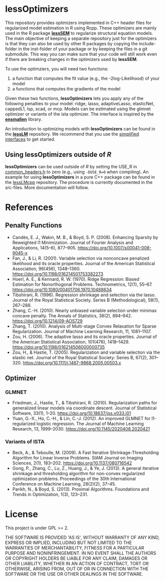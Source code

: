 # lessOptimizers

This repository provides optimizers implemented in C++ header files for regularized model estimation in R using Rcpp. These optimizers are mainly used in the R package [**lessSEM**](https://github.com/jhorzek/lessSEM) to regularize structural equation models. The main objective of keeping a separate repository just for the optimizers is that they can also be used by other R packages by copying the include-folder in the inst-folder of your package or by keeping the files in a git submodule. This way you can make sure that your code will still work even if there are breaking changes in the optimizers used by **lessSEM**.

To use the optimziers, you will need two functions:

1. a function that computes the fit value (e.g., the -2log-Likelihood) of your model
2. a functions that computes the gradients of the model

Given these two functions, **lessOptimizers** lets you apply any of the following penalties to your model: ridge, lasso, adaptiveLasso, elasticNet, cappedL1, lsp, scad, or mcp. Models can be estimated using the glmnet optimizer or variants of the ista optimizer. The interface is inspired by the [**ensmallen**](https://ensmallen.org/) library. 

An introduction to optimizing models with **lessOptimizers** can be found in the [**lessLM**](https://github.com/jhorzek/lessLM) repository. We recommend that you use the [simplified interfaces](https://github.com/jhorzek/lessOptimizers/blob/main/include/simplified_interfaces.h) to get started. 

## Using lessOptimizers outside of *R*

**lessOptimizers** can be used outside of *R* by setting the USE_R in [common_headers.h](https://github.com/jhorzek/lessOptimizers/blob/main/include/common_headers.h) to zero (e.g., using `-DUSE_R=0` when compiling). An example for using **lessOptimizers** in a pure C++ package can be found in the [lessLMcpp](https://github.com/jhorzek/lessLMcpp) repository. The procedure is currently documented in the src-files. More documentation will follow.

# References

## Penalty Functions

* Candès, E. J., Wakin, M. B., & Boyd, S. P. (2008). Enhancing Sparsity by 
Reweighted l1 Minimization. Journal of Fourier Analysis and Applications, 14(5–6), 
877–905. https://doi.org/10.1007/s00041-008-9045-x
* Fan, J., & Li, R. (2001). Variable selection via nonconcave penalized 
likelihood and its oracle properties. Journal of the American Statistical 
Association, 96(456), 1348–1360. https://doi.org/10.1198/016214501753382273
* Hoerl, A. E., & Kennard, R. W. (1970). Ridge Regression: Biased Estimation 
for Nonorthogonal Problems. Technometrics, 12(1), 55–67. https://doi.org/10.1080/00401706.1970.10488634
* Tibshirani, R. (1996). Regression shrinkage and selection via the lasso. 
Journal of the Royal Statistical Society. Series B (Methodological), 58(1), 267–288.
* Zhang, C.-H. (2010). Nearly unbiased variable selection under minimax concave penalty. 
The Annals of Statistics, 38(2), 894–942. https://doi.org/10.1214/09-AOS729
* Zhang, T. (2010). Analysis of Multi-stage Convex Relaxation for Sparse Regularization. 
Journal of Machine Learning Research, 11, 1081–1107.
* Zou, H. (2006). The adaptive lasso and its oracle properties. Journal of the 
American Statistical Association, 101(476), 1418–1429. https://doi.org/10.1198/016214506000000735
* Zou, H., & Hastie, T. (2005). Regularization and variable selection via the 
elastic net. Journal of the Royal Statistical Society: Series B, 67(2), 301–320. 
https://doi.org/10.1111/j.1467-9868.2005.00503.x

## Optimizer

### GLMNET 

* Friedman, J., Hastie, T., & Tibshirani, R. (2010). Regularization paths for 
generalized linear models via coordinate descent. Journal of Statistical 
Software, 33(1), 1–20. https://doi.org/10.18637/jss.v033.i01
* Yuan, G.-X., Ho, C.-H., & Lin, C.-J. (2012). An improved GLMNET for 
l1-regularized logistic regression. The Journal of Machine Learning Research, 
13, 1999–2030. https://doi.org/10.1145/2020408.2020421

### Variants of ISTA

* Beck, A., & Teboulle, M. (2009). A Fast Iterative Shrinkage-Thresholding 
Algorithm for Linear Inverse Problems. SIAM Journal on Imaging Sciences, 2(1), 
183–202. https://doi.org/10.1137/080716542
* Gong, P., Zhang, C., Lu, Z., Huang, J., & Ye, J. (2013). A general iterative 
shrinkage and thresholding algorithm for non-convex regularized optimization problems. 
Proceedings of the 30th International Conference on Machine Learning, 28(2)(2), 37–45.
* Parikh, N., & Boyd, S. (2013). Proximal Algorithms. Foundations and 
Trends in Optimization, 1(3), 123–231.

# License

This project is under GPL >= 2.

THE SOFTWARE IS PROVIDED 'AS IS', WITHOUT WARRANTY OF ANY KIND, EXPRESS OR IMPLIED, 
INCLUDING BUT NOT LIMITED TO THE WARRANTIES OF MERCHANTABILITY, 
FITNESS FOR A PARTICULAR PURPOSE AND NONINFRINGEMENT. IN NO EVENT SHALL THE 
AUTHORS OR COPYRIGHT HOLDERS BE LIABLE FOR ANY CLAIM, DAMAGES OR OTHER LIABILITY, 
WHETHER IN AN ACTION OF CONTRACT, TORT OR OTHERWISE, ARISING FROM, OUT OF OR IN 
CONNECTION WITH THE SOFTWARE OR THE USE OR OTHER DEALINGS IN THE SOFTWARE. 

